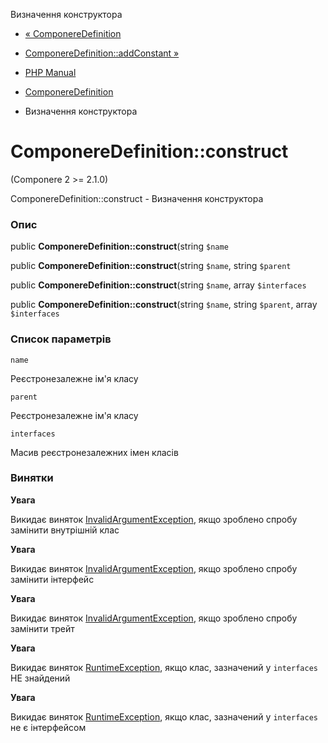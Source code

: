 Визначення конструктора

-   [« ComponereDefinition](class.componere-definition.html)
    
-   [ComponereDefinition::addConstant »](componere-definition.addconstant.html)
    
-   [PHP Manual](index.md)
    
-   [ComponereDefinition](class.componere-definition.html)
    
-   Визначення конструктора
    

# ComponereDefinition::construct

(Componere 2 >= 2.1.0)

ComponereDefinition::construct - Визначення конструктора

### Опис

public **ComponereDefinition::construct**(string `$name`

public **ComponereDefinition::construct**(string `$name`, string `$parent`

public **ComponereDefinition::construct**(string `$name`, array `$interfaces`

public **ComponereDefinition::construct**(string `$name`, string `$parent`, array `$interfaces`

### Список параметрів

`name`

Реєстронезалежне ім'я класу

`parent`

Реєстронезалежне ім'я класу

`interfaces`

Масив реєстронезалежних імен класів

### Винятки

**Увага**

Викидає виняток [InvalidArgumentException](class.invalidargumentexception.md), якщо зроблено спробу замінити внутрішній клас

**Увага**

Викидає виняток [InvalidArgumentException](class.invalidargumentexception.md), якщо зроблено спробу замінити інтерфейс

**Увага**

Викидає виняток [InvalidArgumentException](class.invalidargumentexception.md), якщо зроблено спробу замінити трейт

**Увага**

Викидає виняток [RuntimeException](class.runtimeexception.md), якщо клас, зазначений у `interfaces` НЕ знайдений

**Увага**

Викидає виняток [RuntimeException](class.runtimeexception.md), якщо клас, зазначений у `interfaces` не є інтерфейсом